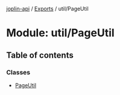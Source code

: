 [joplin-api](../README.md) / [Exports](../modules.md) / util/PageUtil

# Module: util/PageUtil

## Table of contents

### Classes

- [PageUtil](../classes/util_PageUtil.PageUtil.md)
